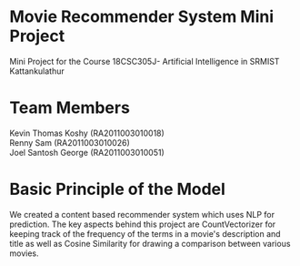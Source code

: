 # Movie Recommender System Mini Project
Mini Project for the Course 18CSC305J- Artificial Intelligence in SRMIST Kattankulathur
# Team Members
Kevin Thomas Koshy (RA2011003010018) <br>
Renny Sam (RA2011003010026) <br>
Joel Santosh George (RA2011003010051)<br>
# Basic Principle of the Model
We created a content based recommender system which uses NLP for prediction. The key aspects behind this project are CountVectorizer for keeping track of the frequency of the terms in a movie's description and title as well as Cosine Similarity for drawing a comparison between various movies.
